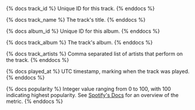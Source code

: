 {% docs track_id %}
Unique ID for this track.
{% enddocs %}

{% docs track_name %}
The track's title.
{% enddocs %}

{% docs album_id %}
Unique ID for this album.
{% enddocs %}

{% docs track_album %}
The track's album.
{% enddocs %}

{% docs track_artists %}
Comma separated list of artists that perform on the track.
{% enddocs %}

{% docs played_at %}
UTC timestamp, marking when the track was played.
{% enddocs %}

{% docs popularity %}
Integer value ranging from 0 to 100, with 100 indicating highest popularity. See [Spotify's Docs](https://developer.spotify.com/documentation/web-api/reference/get-recently-played) for an overview of the metric.
{% enddocs %}
